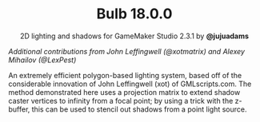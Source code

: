 <h1 align="center">Bulb 18.0.0</h1>

<p align="center">2D lighting and shadows for GameMaker Studio 2.3.1 by <b>@jujuadams</b></p>

*Additional contributions from John Leffingwell (@xotmatrix) and Alexey Mihailov (@LexPest)*

An extremely efficient polygon-based lighting system, based off of the considerable innovation of John Leffingwell (xot) of GMLscripts.com. The method demonstrated here uses a projection matrix to extend shadow caster vertices to infinity from a focal point; by using a trick with the z-buffer, this can be used to stencil out shadows from a point light source.
